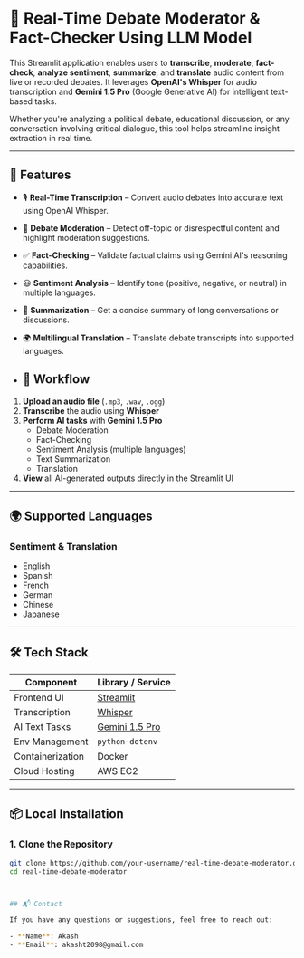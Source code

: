 # 🎤 Real-Time Debate Moderator & Fact-Checker Using LLM Model

This Streamlit application enables users to **transcribe**, **moderate**, **fact-check**, **analyze sentiment**, **summarize**, and **translate** audio content from live or recorded debates. It leverages **OpenAI's Whisper** for audio transcription and **Gemini 1.5 Pro** (Google Generative AI) for intelligent text-based tasks.

Whether you're analyzing a political debate, educational discussion, or any conversation involving critical dialogue, this tool helps streamline insight extraction in real time.

---

## 🚀 Features

- 🎙️ **Real-Time Transcription** – Convert audio debates into accurate text using OpenAI Whisper.
- 📌 **Debate Moderation** – Detect off-topic or disrespectful content and highlight moderation suggestions.
- ✅ **Fact-Checking** – Validate factual claims using Gemini AI's reasoning capabilities.
- 😃 **Sentiment Analysis** – Identify tone (positive, negative, or neutral) in multiple languages.
- 📝 **Summarization** – Get a concise summary of long conversations or discussions.
- 🌍 **Multilingual Translation** – Translate debate transcripts into supported languages.

- ## 🧩 Workflow

1. **Upload an audio file** (`.mp3`, `.wav`, `.ogg`)
2. **Transcribe** the audio using **Whisper**
3. **Perform AI tasks** with **Gemini 1.5 Pro**  
   - Debate Moderation  
   - Fact-Checking  
   - Sentiment Analysis (multiple languages)  
   - Text Summarization  
   - Translation
4. **View** all AI-generated outputs directly in the Streamlit UI

---

## 🌍 Supported Languages

### Sentiment & Translation

- English  
- Spanish  
- French  
- German  
- Chinese  
- Japanese


---

## 🛠️ Tech Stack

| Component         | Library / Service             |
|------------------|-------------------------------|
| Frontend UI      | [Streamlit](https://streamlit.io) |
| Transcription    | [Whisper](https://github.com/openai/whisper) |
| AI Text Tasks    | [Gemini 1.5 Pro](https://ai.google.dev/) |
| Env Management   | `python-dotenv`               |
| Containerization | Docker                         |
| Cloud Hosting    | AWS EC2                        |

---

## 📦 Local Installation

### 1. Clone the Repository
```bash
git clone https://github.com/your-username/real-time-debate-moderator.git
cd real-time-debate-moderator



## 📬 Contact

If you have any questions or suggestions, feel free to reach out:

- **Name**: Akash
- **Email**: akasht2098@gmail.com 


